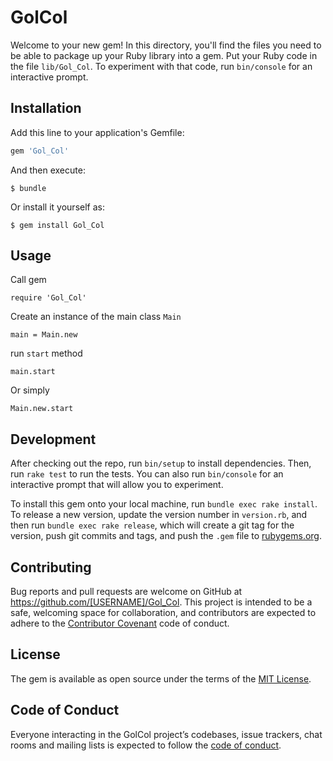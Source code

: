 # GolCol

Welcome to your new gem! In this directory, you'll find the files you need to be able to package up your Ruby library into a gem. Put your Ruby code in the file `lib/Gol_Col`. To experiment with that code, run `bin/console` for an interactive prompt.


## Installation

Add this line to your application's Gemfile:

```ruby
gem 'Gol_Col'
```

And then execute:

    $ bundle

Or install it yourself as:

    $ gem install Gol_Col

## Usage

Call gem

```require 'Gol_Col'```

Create an instance of the main class `Main`

```main = Main.new```

run `start` method

```main.start```

Or simply

```Main.new.start```

## Development

After checking out the repo, run `bin/setup` to install dependencies. Then, run `rake test` to run the tests. You can also run `bin/console` for an interactive prompt that will allow you to experiment.

To install this gem onto your local machine, run `bundle exec rake install`. To release a new version, update the version number in `version.rb`, and then run `bundle exec rake release`, which will create a git tag for the version, push git commits and tags, and push the `.gem` file to [rubygems.org](https://rubygems.org).

## Contributing

Bug reports and pull requests are welcome on GitHub at https://github.com/[USERNAME]/Gol_Col. This project is intended to be a safe, welcoming space for collaboration, and contributors are expected to adhere to the [Contributor Covenant](http://contributor-covenant.org) code of conduct.

## License

The gem is available as open source under the terms of the [MIT License](https://opensource.org/licenses/MIT).

## Code of Conduct

Everyone interacting in the GolCol project’s codebases, issue trackers, chat rooms and mailing lists is expected to follow the [code of conduct](https://github.com/[USERNAME]/Gol_Col/blob/master/CODE_OF_CONDUCT.md).
